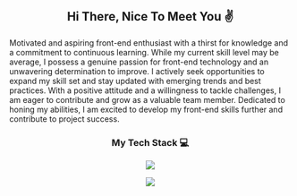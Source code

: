 <h2 align="center">Hi There, Nice To Meet You ✌</h2>
<div>
   Motivated and aspiring front-end enthusiast with a thirst for knowledge and a commitment to continuous learning. While my current skill level may be average, I possess a genuine passion for front-end technology and an unwavering determination to improve. I actively seek opportunities to expand my skill set and stay updated with emerging trends and best practices. With a positive attitude and a willingness to tackle challenges, I am eager to contribute and grow as a valuable team member. Dedicated to honing my abilities, I am excited to develop my front-end skills further and contribute to project success.
</div>
<h3 align="center">My Tech Stack 💻</h3>
<p align="center">
    <img src="https://skillicons.dev/icons?i=html,css,js,php,mysql,python,c,cs,cpp,java,nodejs,react" />
</p>
<p align="center">
      <img src="https://skillicons.dev/icons?i=vscode,eclipse,visualstudio,git,cloudflare,figma,ai,ps,outsystem" />
</p>

<!-- Credit to this guy 👉https://github.com/tandpfun/skill-icons -->
<!--The Website https://skillicons.dev/-->
